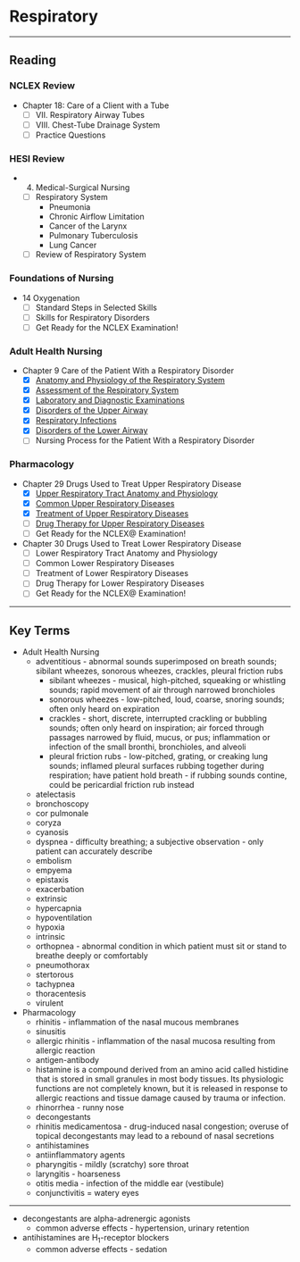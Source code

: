 # Respiratory
---
## Reading
### NCLEX Review
- Chapter 18: Care of a Client with a Tube
    - [ ] VII. Respiratory Airway Tubes
    - [ ] VIII. Chest-Tube Drainage System
    - [ ] Practice Questions
### HESI Review
- 4. Medical-Surgical Nursing
    - [ ] Respiratory System
        - Pneumonia
        - Chronic Airflow Limitation
        - Cancer of the Larynx
        - Pulmonary Tuberculosis
        - Lung Cancer
    - [ ] Review of Respiratory System
### Foundations of Nursing
- 14 Oxygenation
    - [ ] Standard Steps in Selected Skills
    - [ ] Skills for Respiratory Disorders
    - [ ] Get Ready for the NCLEX Examination!
### Adult Health Nursing
- Chapter 9 Care of the Patient With a Respiratory Disorder
    - [x] [Anatomy and Physiology of the Respiratory System](/proud-parallax/summaries/respiratory/adult-health-nursing/anatomy-and-physiology)
    - [x] [Assessment of the Respiratory System](/proud-parallax/summaries/respiratory/adult-health-nursing/assessment-of-the-respiratory-system)
    - [x] [Laboratory and Diagnostic Examinations](/proud-parallax/summaries/respiratory/adult-health-nursing/laboratory-and-diagnostic-examinations)
    - [x] [Disorders of the Upper Airway](/proud-parallax/summaries/respiratory/adult-health-nursing/disorders/upper-airway)
    - [x] [Respiratory Infections](/proud-parallax/summaries/respiratory/adult-health-nursing/disorders/respiratory-infections)
    - [x] [Disorders of the Lower Airway](/proud-parallax/summaries/respiratory/adult-health-nursing/disorders/lower-airway)
    - [ ] Nursing Process for the Patient With a Respiratory Disorder
### Pharmacology
- Chapter 29 Drugs Used to Treat Upper Respiratory Disease
    - [x] [Upper Respiratory Tract Anatomy and Physiology](/proud-parallax/summaries/respiratory/pharmacology/upper-respiratory-tract-anatomy-and-physiology)
    - [x] [Common Upper Respiratory Diseases](/proud-parallax/summaries/respiratory/pharmacology/common-upper-respiratory-diseases)
    - [x] [Treatment of Upper Respiratory Diseases](/proud-parallax/summaries/respiratory/pharmacology/treatment-of-upper-respiratory-diseases)
    - [ ] [Drug Therapy for Upper Respiratory Diseases](/proud-parallax/summaries/respiratory/pharmacology/drug-therapy-for-upper-respiratory-diseases)
    - [ ] Get Ready for the NCLEX@ Examination!
- Chapter 30 Drugs Used to Treat Lower Respiratory Disease
    - [ ] Lower Respiratory Tract Anatomy and Physiology
    - [ ] Common Lower Respiratory Diseases
    - [ ] Treatment of Lower Respiratory Diseases
    - [ ] Drug Therapy for Lower Respiratory Diseases
    - [ ] Get Ready for the NCLEX@ Examination!
---
## Key Terms
- Adult Health Nursing
    - adventitious - abnormal sounds superimposed on breath sounds; sibilant wheezes, sonorous wheezes, crackles, pleural friction rubs
        - sibilant wheezes - musical, high-pitched, squeaking or whistling sounds; rapid movement of air through narrowed bronchioles
        - sonorous wheezes - low-pitched, loud, coarse, snoring sounds; often only heard on expiration
        - crackles - short, discrete, interrupted crackling or bubbling sounds; often only heard on inspiration; air forced through passages narrowed by fluid, mucus, or pus; inflammation or infection of the small bronthi, bronchioles, and alveoli
        - pleural friction rubs - low-pitched, grating, or creaking lung sounds; inflamed pleural surfaces rubbing together during respiration; have patient hold breath - if rubbing sounds contine, could be pericardial friction rub instead
    - atelectasis
    - bronchoscopy
    - cor pulmonale
    - coryza
    - cyanosis
    - dyspnea - difficulty breathing; a subjective observation - only patient can accurately describe
    - embolism
    - empyema
    - epistaxis
    - exacerbation
    - extrinsic
    - hypercapnia
    - hypoventilation
    - hypoxia
    - intrinsic
    - orthopnea - abnormal condition in which patient must sit or stand to breathe deeply or comfortably
    - pneumothorax
    - stertorous
    - tachypnea
    - thoracentesis
    - virulent
- Pharmacology
    - rhinitis - inflammation of the nasal mucous membranes
    - sinusitis
    - allergic rhinitis - inflammation of the nasal mucosa resulting from allergic reaction
    - antigen-antibody
    - histamine is a compound derived from an amino acid called histidine that is stored in small granules in most body tissues. Its physiologic functions are not completely known, but it is released in response to allergic reactions and tissue damage caused by trauma or infection.
    - rhinorrhea - runny nose
    - decongestants
    - rhinitis medicamentosa - drug-induced nasal congestion; overuse of topical decongestants may lead to a rebound of nasal secretions
    - antihistamines
    - antiinflammatory agents
    - pharyngitis - mildly (scratchy) sore throat
    - laryngitis - hoarseness
    - otitis media - infection of the middle ear (vestibule)
    - conjunctivitis = watery eyes
---
- decongestants are alpha-adrenergic agonists
    - common adverse effects - hypertension, urinary retention
- antihistamines are H<sub>1</sub>-receptor blockers
    - common adverse effects - sedation
